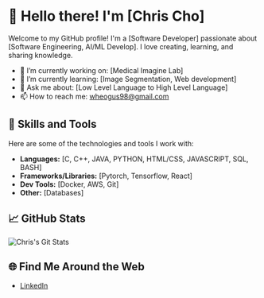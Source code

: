 # 👋 Hello there! I'm [Chris Cho]

Welcome to my GitHub profile! I'm a [Software Developer] passionate about [Software Engineering, AI/ML Develop]. I love creating, learning, and sharing knowledge.

- 🔭 I’m currently working on: [Medical Imagine Lab]
- 🌱 I’m currently learning: [Image Segmentation, Web development]
- 💬 Ask me about: [Low Level Language to High Level Language]
- 📫 How to reach me: [wheogus98@gmail.com](mailto:wheogus98@gmail.com)

## 🚀 Skills and Tools

Here are some of the technologies and tools I work with:

- **Languages:** [C, C++, JAVA, PYTHON, HTML/CSS, JAVASCRIPT, SQL, BASH]
- **Frameworks/Libraries:** [Pytorch, Tensorflow, React]
- **Dev Tools:** [Docker, AWS, Git]
- **Other:** [Databases]

## 📈 GitHub Stats

![Chris's Git Stats](https://github-readme-stats.vercel.app/api?username=[chris00234]&show_icons=true&theme=radical)

## 🌐 Find Me Around the Web

- [LinkedIn](https://www.linkedin.com/in/chris-cho-35051b193/)

